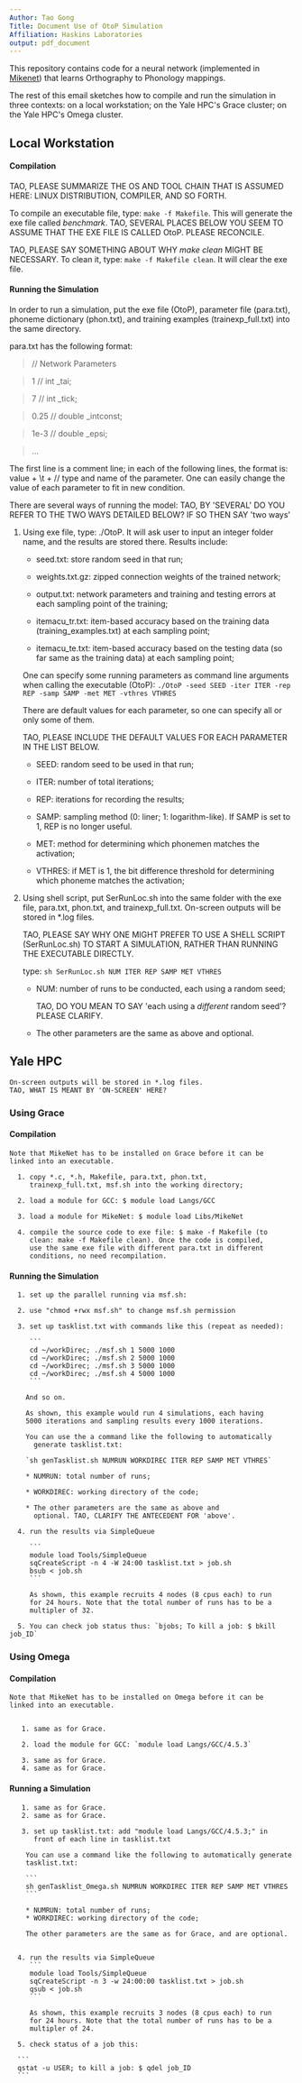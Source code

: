 ```yaml
---
Author: Tao Gong
Title: Document Use of OtoP Simulation
Affiliation: Haskins Laboratories
output: pdf_document
---
```


This repository contains code for a neural network (implemented in
[Mikenet](http://www.cnbc.cmu.edu/~mharm/research/tools/mikenet/))
that learns Orthography to Phonology mappings.

The rest of this email sketches how to compile and run the simulation
in three contexts: on a local workstation; on the Yale HPC's Grace
cluster; on the Yale HPC's Omega cluster.

## Local Workstation

#### Compilation

TAO, PLEASE SUMMARIZE THE OS AND TOOL CHAIN THAT IS ASSUMED HERE:
LINUX DISTRIBUTION, COMPILER, AND SO FORTH.

To compile an executable file, type: `make -f Makefile`. This will generate the exe file
called *benchmark*.
TAO, SEVERAL PLACES BELOW YOU SEEM TO ASSUME THAT
THE EXE FILE IS CALLED OtoP. PLEASE RECONCILE.

TAO, PLEASE SAY SOMETHING ABOUT WHY *make clean* MIGHT BE NECESSARY.
To clean it, type: `make -f Makefile clean`. It will clear the exe file.

#### Running the Simulation

In order to run a simulation, put the exe file (OtoP), parameter file
(para.txt), phoneme dictionary (phon.txt), and training examples
(trainexp_full.txt) into the same directory.

para.txt has the following format:

> // Network Parameters

> 1	// int _tai;

> 7	// int _tick;

> 0.25	// double _intconst;

> 1e-3	// double _epsi;

> ...

The first line is a comment line; in each of the following lines, the
format is: value + \t + // type and name of the parameter.  One can
easily change the value of each parameter to fit in new condition.

There are several ways of running the model:
TAO, BY 'SEVERAL' DO YOU REFER TO THE TWO WAYS DETAILED BELOW? IF SO
THEN SAY 'two ways'

1. Using exe file, type: ./OtoP. It will ask user to input an integer
    folder name, and the results are stored there.  Results include:

	* seed.txt: store random seed in that run;

    * weights.txt.gz: zipped connection weights of the trained
      network;

    * output.txt: network parameters and training and testing errors
      at each sampling point of the training;

    * itemacu\_tr.txt: item-based accuracy based on the training data
      (training\_examples.txt) at each sampling point;

    * itemacu\_te.txt: item-based accuracy based on the testing data
      (so far same as the training data) at each sampling point;


   One can specify some running parameters as command line arguments
   when calling the executable (OtoP):
   `./OtoP -seed SEED -iter ITER -rep REP -samp SAMP -met MET -vthres VTHRES`

   There are default values for each parameter, so one can
   specify all or only some of them.

	TAO, PLEASE INCLUDE THE DEFAULT VALUES FOR EACH PARAMETER IN THE
    LIST BELOW.

 	  * SEED: random seed to be used in that run;

 	  * ITER: number of total iterations;

 	  * REP: iterations for recording the results;

 	  * SAMP: sampling method (0: liner; 1: logarithm-like). If SAMP
         is set to 1, REP is no longer useful.

 	  * MET: method for determining which phonemen matches the
         activation;

 	  * VTHRES: if MET is 1, the bit difference threshold for
         determining which phoneme matches the activation;

2. Using shell script, put SerRunLoc.sh into the same folder with the
   exe file, para.txt, phon.txt, and trainexp_full.txt. On-screen
   outputs will be stored in *.log files.

   TAO, PLEASE SAY WHY ONE MIGHT PREFER TO USE A SHELL SCRIPT
   (SerRunLoc.sh) TO START A SIMULATION, RATHER THAN RUNNING THE
   EXECUTABLE DIRECTLY.

   type: `sh SerRunLoc.sh NUM ITER REP SAMP MET VTHRES`

	* NUM: number of runs to be conducted, each using a random seed;

	  TAO, DO YOU MEAN TO SAY 'each using a *different* random seed'?
	  PLEASE CLARIFY.

    * The other parameters are the same as above and optional.

## Yale HPC

    On-screen outputs will be stored in *.log files.
	TAO, WHAT IS MEANT BY 'ON-SCREEN' HERE?

### Using Grace

#### Compilation

	Note that MikeNet has to be installed on Grace before it can be
	linked into an executable.

      1. copy *.c, *.h, Makefile, para.txt, phon.txt,
         trainexp_full.txt, msf.sh into the working directory;

      2. load a module for GCC: $ module load Langs/GCC

      3. load a module for MikeNet: $ module load Libs/MikeNet

      4. compile the source code to exe file: $ make -f Makefile (to
         clean: make -f Makefile clean). Once the code is compiled,
         use the same exe file with different para.txt in different
         conditions, no need recompilation.

#### Running the Simulation

   	  1. set up the parallel running via msf.sh:

   	  2. use "chmod +rwx msf.sh" to change msf.sh permission

   	  3. set up tasklist.txt with commands like this (repeat as needed):

	     ```
   	     cd ~/workDirec; ./msf.sh 1 5000 1000
   		 cd ~/workDirec; ./msf.sh 2 5000 1000
   		 cd ~/workDirec; ./msf.sh 3 5000 1000
   		 cd ~/workDirec; ./msf.sh 4 5000 1000
   		 ```

   		And so on.

   		As shown, this example would run 4 simulations, each having
        5000 iterations and sampling results every 1000 iterations.

      	You can use the a command like the following to automatically
          generate tasklist.txt:

		`sh genTasklist.sh NUMRUN WORKDIREC ITER REP SAMP MET VTHRES`

		* NUMRUN: total number of runs;

		* WORKDIREC: working directory of the code;

		* The other parameters are the same as above and
          optional. TAO, CLARIFY THE ANTECEDENT FOR 'above'.

      4. run the results via SimpleQueue

	     ```
   	     module load Tools/SimpleQueue
    	 sqCreateScript -n 4 -W 24:00 tasklist.txt > job.sh
    	 bsub < job.sh
		 ```

    	 As shown, this example recruits 4 nodes (8 cpus each) to run
         for 24 hours. Note that the total number of runs has to be a
         multipler of 32.

   	  5. You can check job status thus: `bjobs; To kill a job: $ bkill job_ID`

### Using Omega

#### Compilation

	Note that MikeNet has to be installed on Omega before it can be
	linked into an executable.


       1. same as for Grace.

	   2. load the module for GCC: `module load Langs/GCC/4.5.3`

	   3. same as for Grace.
	   4. same as for Grace.

#### Running a Simulation

	   1. same as for Grace.
	   2. same as for Grace.

       3. set up tasklist.txt: add "module load Langs/GCC/4.5.3;" in
          front of each line in tasklist.txt

        You can use a command like the following to automatically generate
        tasklist.txt:

		```
		sh genTasklist_Omega.sh NUMRUN WORKDIREC ITER REP SAMP MET VTHRES
		```

        * NUMRUN: total number of runs;
        * WORKDIREC: working directory of the code;

        The other parameters are the same as for Grace, and are optional.


      4. run the results via SimpleQueue
	     ```
         module load Tools/SimpleQueue
    	 sqCreateScript -n 3 -w 24:00:00 tasklist.txt > job.sh
    	 qsub < job.sh
         ```

    	 As shown, this example recruits 3 nodes (8 cpus each) to run
         for 24 hours. Note that the total number of runs has to be a
         multipler of 24.

      5. check status of a job this:

	  ```
	  qstat -u USER; to kill a job: $ qdel job_ID
	  ```
